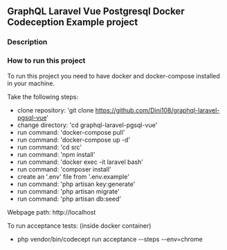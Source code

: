 ## GraphQL Laravel Vue Postgresql Docker Codeception Example project 

### Description
### How to run this project

To run this project you need to have docker and docker-compose installed in your machine.

Take the following steps:

- clone repository: 'git clone https://github.com/Dini108/graphql-laravel-pgsql-vue'
- change directory: 'cd graphql-laravel-pgsql-vue'
- run command: 'docker-compose pull'
- run command: 'docker-compose up -d'
- run command: 'cd src'
- run command: 'npm install'
- run command: 'docker exec -it laravel bash'
- run command: 'composer install'
- create an '.env' file from '.env.example'  
- run command: 'php artisan key:generate'
- run command: 'php artisan migrate'
- run command: 'php artisan db:seed'

Webpage path: http://localhost

To run acceptance tests:
(inside docker container)
- php vendor/bin/codecept run acceptance --steps --env=chrome
